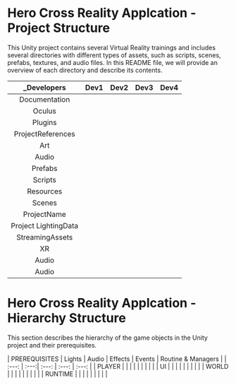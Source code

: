 # Hero Cross Reality Applcation - Project Structure

This Unity project contains several Virtual Reality trainings and includes several
directories with different types of assets, such as scripts, scenes, prefabs, textures,
and audio files. In this README file, we will provide an overview of each directory and
describe its contents.

| _Developers | Dev1 | Dev2 | Dev3 | Dev4 |
| :---: | :---:| :---:	| :---: | :---: |
| Documentation     	| | | | | | | | |
| Oculus 				| | | | | | | | |
| Plugins 				| | | | | | | | | 
| ProjectReferences 	| | | | | | | | | 
| Art 					| | | | | | | | |
| Audio 				| | | | | | | | |
| Prefabs				| | | | | | | | |
| Scripts				| | | | | | | | |
| Resources 			| | | | | | | | |
| Scenes				| | | | | | | | |
| ProjectName			| | | | | | | | |
| Project LightingData	| | | | | | | | |
| StreamingAssets		| | | | | | | | |
| XR 					| | | | | | | | |
| Audio 				| | | | | | | | |
| Audio 				| | | | | | | | |

# Hero Cross Reality Applcation - Hierarchy Structure
This section describes the hierarchy of the game objects in the Unity project and their prerequisites.

| PREREQUISITES | Lights | Audio | Effects | Events | Routine & Managers |
| :---: | :---:| :---:	| :---: | :---: |
| PLAYER    	 | | | | | | | | |
| UI			 | | | | | | | | |
| WORLD 		 | | | | | | | | | 
| RUNTIME		 | | | | | | | | | 
